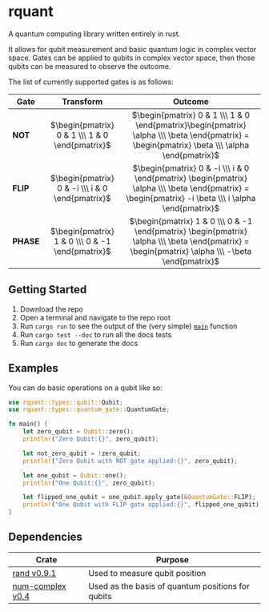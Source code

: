 # rquant
A quantum computing library written entirely in rust.

It allows for qubit measurement and basic quantum logic in complex vector space. Gates can be applied to qubits in complex vector space, then those qubits can be measured to observe the outcome.

The list of currently supported gates is as follows:

|Gate|Transform|Outcome|
|-|:-:|:-:|
|**NOT**|$`\begin{pmatrix} 0 & 1 \\\ 1 & 0 \end{pmatrix}`$|$`\begin{pmatrix} 0 & 1 \\\ 1 & 0 \end{pmatrix}\begin{pmatrix} \alpha \\\ \beta \end{pmatrix} = \begin{pmatrix} \beta \\\ \alpha \end{pmatrix}`$|
|**FLIP**|$`\begin{pmatrix} 0 & -i \\\ i & 0 \end{pmatrix}`$|$`\begin{pmatrix} 0 & -i \\\ i & 0 \end{pmatrix} \begin{pmatrix} \alpha \\\ \beta \end{pmatrix} = \begin{pmatrix} -i \beta \\\ i \alpha \end{pmatrix}`$|
|**PHASE**|$`\begin{pmatrix} 1 & 0 \\\ 0 & -1 \end{pmatrix}`$|$`\begin{pmatrix} 1 & 0 \\\ 0 & -1 \end{pmatrix} \begin{pmatrix} \alpha \\\ \beta \end{pmatrix} = \begin{pmatrix} \alpha \\\ -\beta \end{pmatrix}`$|

## Getting Started
1. Download the repo
1. Open a terminal and navigate to the repo root
1. Run `cargo run` to see the output of the (very simple) [`main`](./src/main.rs) function
1. Run `cargo test --doc` to run all the docs tests
1. Run `cargo doc` to generate the docs

## Examples
You can do basic operations on a qubit like so:
```rust
use rquant::types::qubit::Qubit;
use rquant::types::quantum_gate::QuantumGate;

fn main() {
    let zero_qubit = Qubit::zero();
    println!("Zero Qubit:{}", zero_qubit);

    let not_zero_qubit = !zero_qubit;
    println!("Zero Qubit with NOT gate applied:{}", zero_qubit);

    let one_qubit = Qubit::one();
    println!("One Qubit:{}", zero_qubit);

    let flipped_one_qubit = one_qubit.apply_gate(&QuantumGate::FLIP);
    println!("One Qubit with FLIP gate applied:{}", flipped_one_qubit);
}
```

## Dependencies
|Crate|Purpose|
|-|-|
|[rand v0.9.1](https://docs.rs/rand/0.9.1/rand/index.html)|Used to measure qubit position|
|[num-complex v0.4](https://docs.rs/num-complex/0.4.6/num_complex/index.html)|Used as the basis of quantum positions for qubits|